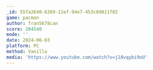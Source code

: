 ```yaml
---
_id: 55fa2640-6269-11ef-94e7-453c0d811f82
game: pacman
author: fran5678can
score: 284540
mode: ''
date: 2024-06-03
platform: PC
method: Vanilla
media: 'https://www.youtube.com/watch?v=j18vqybi9oU'
---
```


